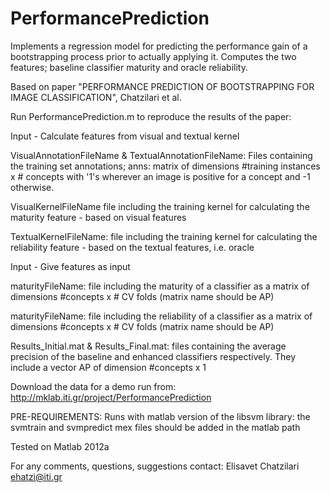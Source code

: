 PerformancePrediction
=====================

Implements a regression model for predicting the performance gain of a 
bootstrapping process prior to actually applying it. Computes the two 
features; baseline classifier maturity and oracle reliability.

Based on paper "PERFORMANCE PREDICTION OF BOOTSTRAPPING FOR IMAGE
CLASSIFICATION", Chatzilari et al.

Run PerformancePrediction.m to reproduce the results of the paper:


Input - Calculate features from visual and textual kernel

VisualAnnotationFileName & TextualAnnotationFileName: Files containing
the training set annotations; anns: matrix of dimensions #training
instances x # concepts with '1's wherever an image is positive for a
concept and -1 otherwise.

VisualKernelFileName file including the training kernel for calculating
the maturity feature - based on visual features

TextualKernelFileName: file including the training kernel for calculating
the reliability feature - based on the textual features, i.e. oracle



Input - Give features as input

maturityFileName: file including the maturity of a classifier as a matrix
of dimensions #concepts x # CV folds (matrix name should be AP)

maturityFileName: file including the reliability of a classifier as a
matrix of dimensions #concepts x # CV folds (matrix name should be AP)

Results_Initial.mat & Results_Final.mat: files containing the average
precision of the baseline and enhanced classifiers respectively. They
include a vector AP of dimension #concepts x 1



Download the data for a demo run from:
http://mklab.iti.gr/project/PerformancePrediction 

PRE-REQUIREMENTS:
Runs with matlab version of the libsvm library: the svmtrain and
svmpredict mex files should be added in the matlab path

Tested on Matlab 2012a

For any comments, questions, suggestions contact:
Elisavet Chatzilari ehatzi@iti.gr
